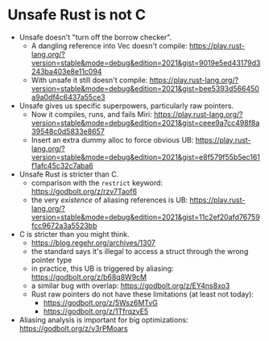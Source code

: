 # Unsafe Rust is not C

- Unsafe doesn't "turn off the borrow checker".
  - A dangling reference into Vec doesn't compile:
    https://play.rust-lang.org/?version=stable&mode=debug&edition=2021&gist=9019e5ed43179d3243ba403e8e11c094
  - With unsafe it still doesn't compile:
    https://play.rust-lang.org/?version=stable&mode=debug&edition=2021&gist=bee5393d566450a9a0df4c6437a55ce3
- Unsafe gives us specific superpowers, particularly raw pointers.
  - Now it compiles, runs, and fails Miri:
    https://play.rust-lang.org/?version=stable&mode=debug&edition=2021&gist=ceee9a7cc498f8a39548c0d5833e8657
  - Insert an extra dummy alloc to force obvious UB:
    https://play.rust-lang.org/?version=stable&mode=debug&edition=2021&gist=e8f579f55b5ec161f1afc45c32c7aba6
- Unsafe Rust is stricter than C.
  - comparison with the `restrict` keyword: https://godbolt.org/z/rzv7Taof6
  - the very *existence* of aliasing references is UB:
    https://play.rust-lang.org/?version=stable&mode=debug&edition=2021&gist=11c2ef20afd76759fcc9672a3a5523bb
- C is stricter than you might think.
  - https://blog.regehr.org/archives/1307
  - the standard says it's illegal to access a struct through the wrong pointer type
  - in practice, this UB is triggered by aliasing: https://godbolt.org/z/b68q8W9cM
  - a similar bug with overlap: https://godbolt.org/z/EY4ns8xo3
  - Rust raw pointers do not have these limitations (at least not today):
    - https://godbolt.org/z/5Wsz6MTvG
    - https://godbolt.org/z/1TfrqzvE5
- Aliasing analysis is important for big optimizations: https://godbolt.org/z/v3rPMoars
